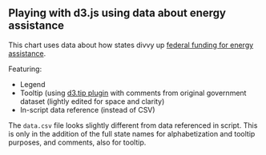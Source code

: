 ## Playing with d3.js using data about energy assistance

This chart uses data about how states divvy up [federal funding for energy assistance](https://liheapch.acf.hhs.gov/tables/FY2016/components.htm). 

Featuring:
* Legend
* Tooltip (using [d3.tip plugin](https://github.com/Caged/d3-tip) with comments from original government dataset (lightly edited for space and clarity)
* In-script data reference (instead of CSV)

The `data.csv` file looks slightly different from data referenced in script. This is only in the addition of the full state names for alphabetization and tooltip purposes, and comments, also for tooltip.